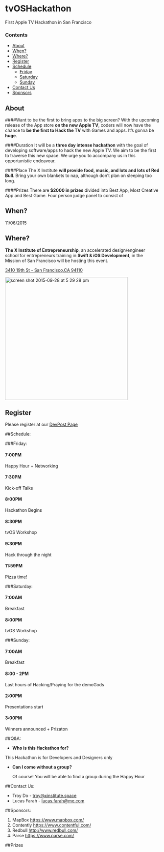 # tvOSHackathon
First Apple TV Hackathon in San Francisco

### Contents
 - [About](#about)
 - [When?](#when)
 - [Where?](#where)
 - [Register](#register)
 - [Schedule](#schedule)
      - [Friday](#friday)
      - [Saturday](#saturday)
      - [Sunday](#sunday)
 - [Contact Us](#contact-us)
 - [Sponsors](#sponsors)



## About
####Want to be the first to bring apps to the big screen? 
 With the upcoming release of the App store **on the new Apple TV**, coders will now have the chance to **be the first to Hack the TV** with Games and apps. It’s gonna be **huge**. 

####Duration
It will be a **three day intense hackathon** with the goal of developing software/apps to hack the new Apple TV.  We aim to be the first to traverse this new space. We urge you to accompany us in this opportunistic endeavour. 

####Place
The X Institute **will provide food, music, and lots and lots of Red Bull**. Bring your own blankets to nap, although don’t plan on sleeping too long. 

####Prizes
There are **$2000 in prizes** divided into Best App, Most Creative App and Best Game. Four person judge panel to consist of

## When?
11/06/2015

## Where?
 **The X Institute of Entrepreneurship**, an accelerated design/engineer school for entrepreneurs training in **Swift & iOS Development**, in the Mission of San Francisco will be hosting this event.

[3410 19th St - San Francisco,CA 94110](https://www.google.com/maps/place/The+X+Institute/@37.76035,-122.419611,17z/data=!3m1!4b1!4m2!3m1!1s0x808f7e3c8ba29873:0x76ae3a4c7d6bddb9)

<img width="400" alt="screen shot 2015-09-28 at 5 29 28 pm" src="https://cloud.githubusercontent.com/assets/6511079/10152438/cbd7478a-6606-11e5-850b-4240e12527d5.png">

## Register
Please register at our [DevPost Page](http://hackthetv.devpost.com)

##Schedule:  

 
###Friday:

#### 7:00PM 
Happy Hour + Networking

#### 7:30PM 
Kick-off Talks

#### 8:00PM 
Hackathon Begins

#### 8:30PM 
tvOS Workshop

#### 9:30PM 
Hack through the night

#### 11:59PM 
Pizza time!  

 
###Saturday:

#### 7:00AM 
Breakfast

#### 8:00PM 
tvOS Workshop  

 
###Sunday:

#### 7:00AM 
Breakfast

#### 8:00 - 2PM 
Last hours of Hacking/Praying for the demoGods

#### 2:00PM 
Presentations start

#### 3:00PM 
Winners announced + Prizaton

##Q&A:

- **Who is this Hackathon for?**
  
This Hackathon is for Developers and Designers only

- **Can I come without a group?**

  Of course! You will be able to find a group during the Happy Hour


##Contact Us:
- Troy Do - troy@xinstitute.space
- Lucas Farah - lucas.farah@me.com

##Sponsors:

1. MapBox https://www.mapbox.com/
2. Contently https://www.contentful.com/
3. Redbull http://www.redbull.com/
4. Parse https://www.parse.com/

##Prizes

